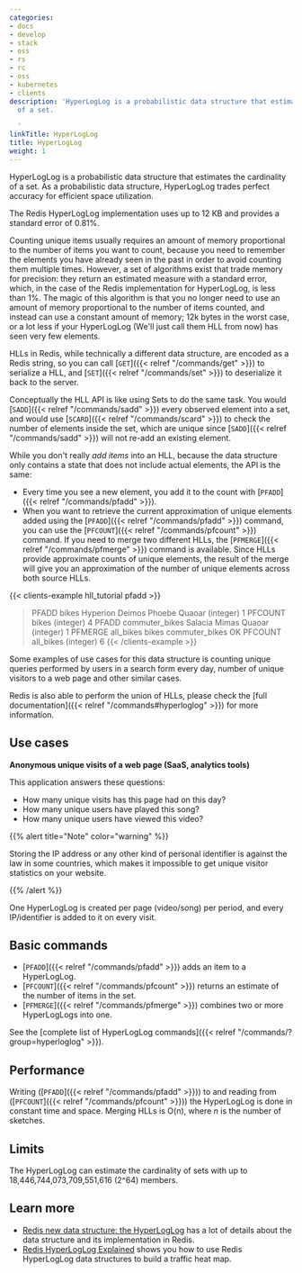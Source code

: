 ```yaml
---
categories:
- docs
- develop
- stack
- oss
- rs
- rc
- oss
- kubernetes
- clients
description: 'HyperLogLog is a probabilistic data structure that estimates the cardinality
  of a set.

  '
linkTitle: HyperLogLog
title: HyperLogLog
weight: 1
---
```


HyperLogLog is a probabilistic data structure that estimates the cardinality of a set. As a probabilistic data structure, HyperLogLog trades perfect accuracy for efficient space utilization.

The Redis HyperLogLog implementation uses up to 12 KB and provides a standard error of 0.81%.

Counting unique items usually requires an amount of memory
proportional to the number of items you want to count, because you need
to remember the elements you have already seen in the past in order to avoid
counting them multiple times. However, a set of algorithms exist that trade 
memory for precision: they return an estimated measure with a standard error, 
which, in the case of the Redis implementation for HyperLogLog, is less than 1%.
The magic of this algorithm is that you no longer need to use an amount of memory
proportional to the number of items counted, and instead can use a
constant amount of memory; 12k bytes in the worst case, or a lot less if your
HyperLogLog (We'll just call them HLL from now) has seen very few elements.

HLLs in Redis, while technically a different data structure, are encoded
as a Redis string, so you can call [`GET`]({{< relref "/commands/get" >}}) to serialize a HLL, and [`SET`]({{< relref "/commands/set" >}})
to deserialize it back to the server.

Conceptually the HLL API is like using Sets to do the same task. You would
[`SADD`]({{< relref "/commands/sadd" >}}) every observed element into a set, and would use [`SCARD`]({{< relref "/commands/scard" >}}) to check the
number of elements inside the set, which are unique since [`SADD`]({{< relref "/commands/sadd" >}}) will not
re-add an existing element.

While you don't really *add items* into an HLL, because the data structure
only contains a state that does not include actual elements, the API is the
same:

* Every time you see a new element, you add it to the count with [`PFADD`]({{< relref "/commands/pfadd" >}}).
* When you want to retrieve the current approximation of unique elements added using the [`PFADD`]({{< relref "/commands/pfadd" >}}) command, you can use the [`PFCOUNT`]({{< relref "/commands/pfcount" >}}) command. If you need to merge two different HLLs, the [`PFMERGE`]({{< relref "/commands/pfmerge" >}}) command is available. Since HLLs provide approximate counts of unique elements, the result of the merge will give you an approximation of the number of unique elements across both source HLLs.

{{< clients-example hll_tutorial pfadd >}}
> PFADD bikes Hyperion Deimos Phoebe Quaoar
(integer) 1
> PFCOUNT bikes
(integer) 4
> PFADD commuter_bikes Salacia Mimas Quaoar
(integer) 1
> PFMERGE all_bikes bikes commuter_bikes
OK
> PFCOUNT all_bikes
(integer) 6
{{< /clients-example >}}

Some examples of use cases for this data structure is counting unique queries
performed by users in a search form every day, number of unique visitors to a web page and other similar cases.

Redis is also able to perform the union of HLLs, please check the
[full documentation]({{< relref "/commands#hyperloglog" >}}) for more information.

## Use cases

**Anonymous unique visits of a web page (SaaS, analytics tools)** 

This application answers these questions: 

- How many unique visits has this page had on this day? 
- How many unique users have played this song? 
- How many unique users have viewed this video? 

{{% alert title="Note" color="warning" %}}
 
Storing the IP address or any other kind of personal identifier is against the law in some countries, which makes it impossible to get unique visitor statistics on your website.

{{% /alert %}}

One HyperLogLog is created per page (video/song) per period, and every IP/identifier is added to it on every visit.

## Basic commands

* [`PFADD`]({{< relref "/commands/pfadd" >}}) adds an item to a HyperLogLog.
* [`PFCOUNT`]({{< relref "/commands/pfcount" >}}) returns an estimate of the number of items in the set.
* [`PFMERGE`]({{< relref "/commands/pfmerge" >}}) combines two or more HyperLogLogs into one.

See the [complete list of HyperLogLog commands]({{< relref "/commands/?group=hyperloglog" >}}).

## Performance

Writing ([`PFADD`]({{< relref "/commands/pfadd" >}})) to and reading from ([`PFCOUNT`]({{< relref "/commands/pfcount" >}})) the HyperLogLog is done in constant time and space.
Merging HLLs is O(n), where _n_ is the number of sketches.

## Limits

The HyperLogLog can estimate the cardinality of sets with up to 18,446,744,073,709,551,616 (2^64) members.

## Learn more

* [Redis new data structure: the HyperLogLog](http://antirez.com/news/75) has a lot of details about the data structure and its implementation in Redis.
* [Redis HyperLogLog Explained](https://www.youtube.com/watch?v=MunL8nnwscQ) shows you how to use Redis HyperLogLog data structures to build a traffic heat map.

